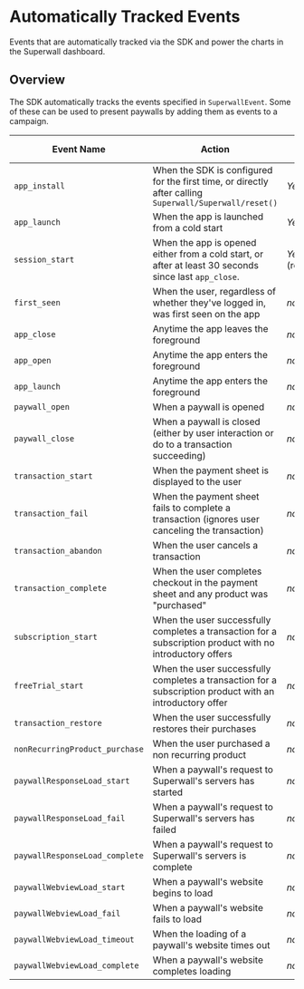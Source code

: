 # Automatically Tracked Events

Events that are automatically tracked via the SDK and power the charts in the Superwall dashboard.

## Overview

The SDK automatically tracks the events specified in ``SuperwallEvent``. Some of these can be used to present paywalls by adding them as events to a campaign.

Event Name | Action | Can Present Paywalls
--- | --- | ---
`app_install` | When the SDK is configured for the first time, or directly after calling ``Superwall/Superwall/reset()`` | *Yes*
`app_launch` | When the app is launched from a cold start | *Yes*
`session_start` | When the app is opened either from a cold start, or after at least 30 seconds since last `app_close`. | *Yes* (recommended)
`first_seen` | When the user, regardless of whether they've logged in, was first seen on the app | *no*
`app_close` | Anytime the app leaves the foreground | *no*
`app_open` | Anytime the app enters the foreground | *no*
`app_launch` | Anytime the app enters the foreground | *no*
`paywall_open` | When a paywall is opened | *no*
`paywall_close` | When a paywall is closed (either by user interaction or do to a transaction succeeding) | *no*
`transaction_start` | When the payment sheet is displayed to the user | *no*
`transaction_fail` | When the payment sheet fails to complete a transaction (ignores user canceling the transaction) | *no*
`transaction_abandon` | When the user cancels a transaction | *no*
`transaction_complete` | When the user completes checkout in the payment sheet and any product was "purchased" | *no*
`subscription_start` | When the user successfully completes a transaction for a subscription product with no introductory offers | *no*
`freeTrial_start` | When the user successfully completes a transaction for a subscription product with an introductory offer | *no*
`transaction_restore` | When the user successfully restores their purchases | *no*
`nonRecurringProduct_purchase` | When the user purchased a non recurring product | *no*
`paywallResponseLoad_start` | When a paywall's request to Superwall's servers has started | *no*
`paywallResponseLoad_fail` | When a paywall's request to Superwall's servers has failed | *no*
`paywallResponseLoad_complete` | When a paywall's request to Superwall's servers is complete | *no*
`paywallWebviewLoad_start` | When a paywall's website begins to load | *no*
`paywallWebviewLoad_fail` | When a paywall's website fails to load | *no*
`paywallWebviewLoad_timeout` | When the loading of a paywall's website times out | *no*
`paywallWebviewLoad_complete` | When a paywall's website completes loading | *no*
